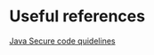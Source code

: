 # Useful references
[Java Secure code quidelines](https://www.oracle.com/java/technologies/javase/seccodeguide.html)
